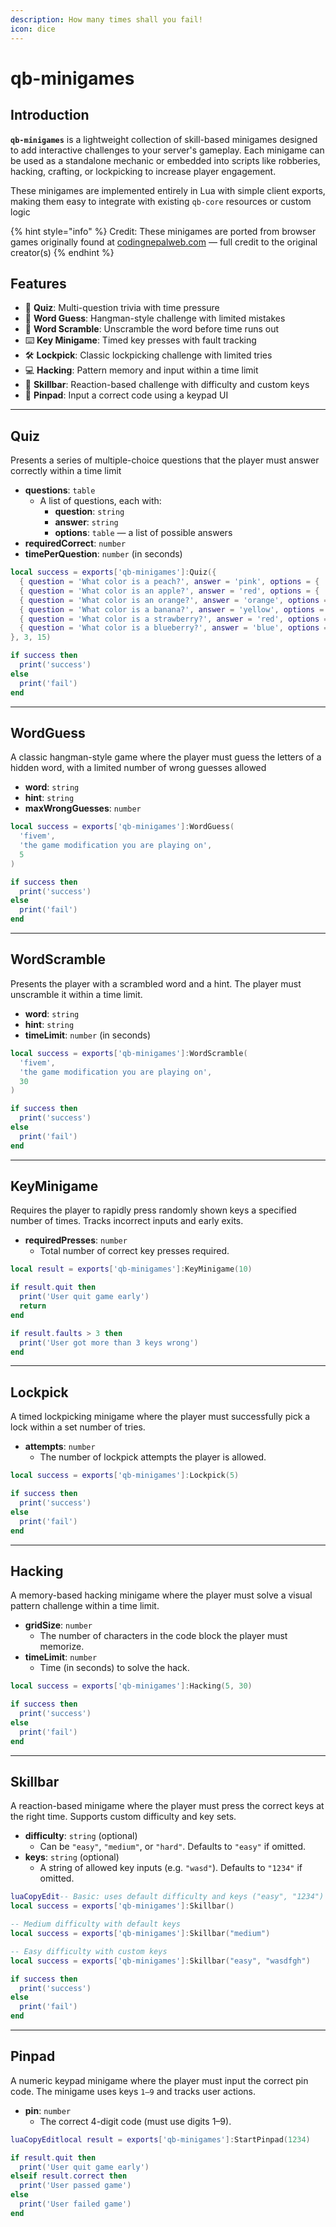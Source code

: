 ```yaml
---
description: How many times shall you fail!
icon: dice
---
```


# qb-minigames

## Introduction

**`qb-minigames`** is a lightweight collection of skill-based minigames designed to add interactive challenges to your server's gameplay. Each minigame can be used as a standalone mechanic or embedded into scripts like robberies, hacking, crafting, or lockpicking to increase player engagement.

These minigames are implemented entirely in Lua with simple client exports, making them easy to integrate with existing `qb-core` resources or custom logic

{% hint style="info" %}
Credit: These minigames are ported from browser games originally found at [codingnepalweb.com](https://www.codingnepalweb.com/best-javascript-games-for-beginners) — full credit to the original creator(s)
{% endhint %}

## Features

* 🧠 **Quiz**: Multi-question trivia with time pressure
* 🔡 **Word Guess**: Hangman-style challenge with limited mistakes
* 🔀 **Word Scramble**: Unscramble the word before time runs out
* ⌨️ **Key Minigame**: Timed key presses with fault tracking
* 🛠️ **Lockpick**: Classic lockpicking challenge with limited tries
* 💻 **Hacking**: Pattern memory and input within a time limit
* 🎯 **Skillbar**: Reaction-based challenge with difficulty and custom keys
* 🔢 **Pinpad**: Input a correct code using a keypad UI

***

## Quiz

Presents a series of multiple-choice questions that the player must answer correctly within a time limit

* **questions**: `table`
  * A list of questions, each with:
    * **question**: `string`
    * **answer**: `string`
    * **options**: `table` — a list of possible answers
* **requiredCorrect**: `number`
* **timePerQuestion**: `number` (in seconds)

```lua
local success = exports['qb-minigames']:Quiz({
  { question = 'What color is a peach?', answer = 'pink', options = { 'red', 'yellow', 'orange', 'blue', 'pink' } },
  { question = 'What color is an apple?', answer = 'red', options = { 'red', 'yellow', 'orange', 'blue', 'pink' } },
  { question = 'What color is an orange?', answer = 'orange', options = { 'red', 'yellow', 'orange', 'blue', 'pink' } },
  { question = 'What color is a banana?', answer = 'yellow', options = { 'red', 'yellow', 'orange', 'blue', 'pink' } },
  { question = 'What color is a strawberry?', answer = 'red', options = { 'red', 'yellow', 'orange', 'blue', 'pink' } },
  { question = 'What color is a blueberry?', answer = 'blue', options = { 'red', 'yellow', 'orange', 'blue', 'pink' } },
}, 3, 15)

if success then
  print('success')
else
  print('fail')
end
```

***

## WordGuess

A classic hangman-style game where the player must guess the letters of a hidden word, with a limited number of wrong guesses allowed

* **word**: `string`
* **hint**: `string`
* **maxWrongGuesses**: `number`

```lua
local success = exports['qb-minigames']:WordGuess(
  'fivem',
  'the game modification you are playing on',
  5
)

if success then
  print('success')
else
  print('fail')
end
```

***

## WordScramble

Presents the player with a scrambled word and a hint. The player must unscramble it within a time limit.

* **word**: `string`
* **hint**: `string`
* **timeLimit**: `number` (in seconds)

```lua
local success = exports['qb-minigames']:WordScramble(
  'fivem',
  'the game modification you are playing on',
  30
)

if success then
  print('success')
else
  print('fail')
end
```

***

## KeyMinigame

Requires the player to rapidly press randomly shown keys a specified number of times. Tracks incorrect inputs and early exits.

* **requiredPresses**: `number`
  * Total number of correct key presses required.

```lua
local result = exports['qb-minigames']:KeyMinigame(10)

if result.quit then
  print('User quit game early')
  return
end

if result.faults > 3 then
  print('User got more than 3 keys wrong')
end
```

***

## Lockpick

A timed lockpicking minigame where the player must successfully pick a lock within a set number of tries.

* **attempts**: `number`
  * The number of lockpick attempts the player is allowed.

```lua
local success = exports['qb-minigames']:Lockpick(5)

if success then
  print('success')
else
  print('fail')
end
```

***

## Hacking

A memory-based hacking minigame where the player must solve a visual pattern challenge within a time limit.

* **gridSize**: `number`
  * The number of characters in the code block the player must memorize.
* **timeLimit**: `number`
  * Time (in seconds) to solve the hack.

```lua
local success = exports['qb-minigames']:Hacking(5, 30)

if success then
  print('success')
else
  print('fail')
end
```

***

## Skillbar

A reaction-based minigame where the player must press the correct keys at the right time. Supports custom difficulty and key sets.

* **difficulty**: `string` (optional)
  * Can be `"easy"`, `"medium"`, or `"hard"`. Defaults to `"easy"` if omitted.
* **keys**: `string` (optional)
  * A string of allowed key inputs (e.g. `"wasd"`). Defaults to `"1234"` if omitted.

```lua
luaCopyEdit-- Basic: uses default difficulty and keys ("easy", "1234")
local success = exports['qb-minigames']:Skillbar()

-- Medium difficulty with default keys
local success = exports['qb-minigames']:Skillbar("medium")

-- Easy difficulty with custom keys
local success = exports['qb-minigames']:Skillbar("easy", "wasdfgh")

if success then
  print('success')
else
  print('fail')
end
```

***

## Pinpad

A numeric keypad minigame where the player must input the correct pin code. The minigame uses keys `1–9` and tracks user actions.

* **pin**: `number`
  * The correct 4-digit code (must use digits 1–9).

```lua
luaCopyEditlocal result = exports['qb-minigames']:StartPinpad(1234)

if result.quit then
  print('User quit game early')
elseif result.correct then
  print('User passed game')
else
  print('User failed game')
end
```

